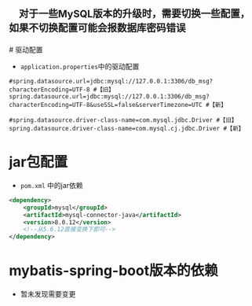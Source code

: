 <p style="text-indent:20px;font-size:20px;font-weight:bold;">
    对于一些MySQL版本的升级时，需要切换一些配置，如果不切换配置可能会报数据库密码错误
</p>
# 驱动配置 

- `application.properties`中的驱动配置
```mysql
#spring.datasource.url=jdbc:mysql://127.0.0.1:3306/db_msg?characterEncoding=UTF-8 #【旧】
spring.datasource.url=jdbc:mysql://127.0.0.1:3306/db_msg?characterEncoding=UTF-8&useSSL=false&serverTimezone=UTC #【新】

#spring.datasource.driver-class-name=com.mysql.jdbc.Driver #【旧】
spring.datasource.driver-class-name=com.mysql.cj.jdbc.Driver #【新】
```
# jar包配置
- `pom.xml` 中的jar依赖
```xml
<dependency>
    <groupId>mysql</groupId>
    <artifactId>mysql-connector-java</artifactId>
    <version>8.0.12</version>
    <!--从5.6.12直接变换下即可-->
</dependency>
```

# mybatis-spring-boot版本的依赖
- 暂未发现需要变更